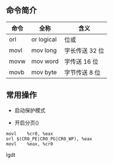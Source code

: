 ## 命令简介

命令 | 全称 | 含义
---|----|---
orl | or logical | 位或
movl | mov long | 字长传送 32 位
movw | mov word | 字传送 16 位
movb | mov byte | 字节传送 8 位

## 常用操作

- 启动保护模式

- 开启分页()

```x86asm
movl	%cr0, %eax
orl	$(CR0_PE|CR0_PG|CR0_WP), %eax
movl	%eax, %cr0
```

lgdt